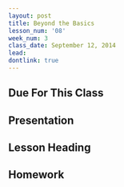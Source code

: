 ```yaml
---
layout: post
title: Beyond the Basics
lesson_num: '08'
week_num: 3
class_date: September 12, 2014
lead: 
dontlink: true
---
```


## Due For This Class

## Presentation

## Lesson Heading
  
## Homework
